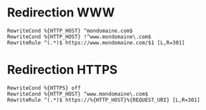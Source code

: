 # Redirection WWW
    RewriteCond %{HTTP_HOST} ^mondomaine.com$
    RewriteCond %{HTTP_HOST} !^www.mondomaine\.com$
    RewriteRule ^(.*)$ https://www.mondomaine.com/$1 [L,R=301]
    
# Redirection HTTPS
    RewriteCond %{HTTPS} off
    RewriteCond %{HTTP_HOST} ^www.mondomaine\.com$
    RewriteRule ^(.*)$ https://%{HTTP_HOST}%{REQUEST_URI} [L,R=301]
